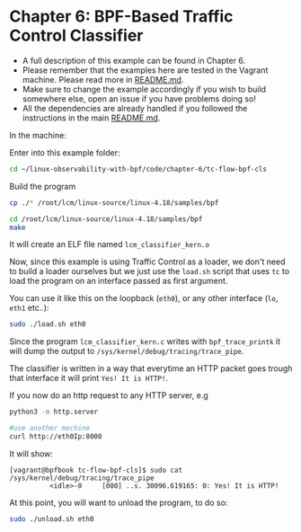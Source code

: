 # Chapter 6: BPF-Based Traffic Control Classifier

- A full description of this example can be found in Chapter 6.
- Please remember that the examples here are tested in the Vagrant machine. Please read more in [README.md](/README.md).
- Make sure to change the example accordingly if you wish to build somewhere else, open an issue if you have problems doing so!
- All the dependencies are already handled if you followed the instructions in the main [README.md](/README.md).


In the machine:

Enter into this example folder:

```bash
cd ~/linux-observability-with-bpf/code/chapter-6/tc-flow-bpf-cls
```

Build the program

```bash
cp ./* /root/lcm/linux-source/linux-4.18/samples/bpf

cd /root/lcm/linux-source/linux-4.18/samples/bpf
make

```

It will create an ELF file named `lcm_classifier_kern.o`

Now, since this example is using Traffic Control as a loader, we don't need to build a loader
ourselves but we just use the `load.sh` script that uses `tc` to load the program on an interface
passed as first argument.

You can use it like this on the loopback (`eth0`), or any other interface (`lo`, `eth1` etc..):

```bash
sudo ./load.sh eth0
```

Since the program `lcm_classifier_kern.c` writes with `bpf_trace_printk` it will dump the output to `/sys/kernel/debug/tracing/trace_pipe`.

The classifier is written in a way that everytime an HTTP packet goes trough that interface it will print `Yes! It is HTTP!`.

If you now do an http request to any HTTP server, e.g

```bash
python3 -m http.server

#use another mechine
curl http://eth0Ip:8000
```

It will show:

```
[vagrant@bpfbook tc-flow-bpf-cls]$ sudo cat /sys/kernel/debug/tracing/trace_pipe
          <idle>-0     [000] ..s. 30096.619165: 0: Yes! It is HTTP!
```


At this point, you will want to unload the program, to do so:

```bash
sudo ./unload.sh eth0
```
